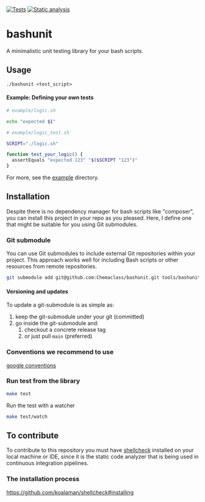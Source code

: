 [![Tests](https://github.com/Chemaclass/bashunit/actions/workflows/tests.yml/badge.svg)](https://github.com/Chemaclass/bashunit/actions/workflows/tests.yml)
[![Static analysis](https://github.com/Chemaclass/bashunit/actions/workflows/static_analysis.yml/badge.svg)](https://github.com/Chemaclass/bashunit/actions/workflows/static_analysis.yml)
# bashunit

A minimalistic unit testing library for your bash scripts.

## Usage

`./bashunit <test_script>`

#### Example: Defining your own tests

```bash
# example/logic.sh

echo "expected $1"
```

```bash
# example/logic_test.sh

SCRIPT="./logic.sh"

function test_your_logic() {
  assertEquals "expected 123" "$($SCRIPT "123")"
}
```

For more, see the [example](example/README.md) directory.

## Installation

Despite there is no dependency manager for bash scripts like "composer", you can install this project in your repo as you pleased. Here, I define one that might be suitable for you using Git submodules.

### Git submodule

You can use Git submodules to include external Git repositories within your project. This approach works well for including Bash scripts or other resources from remote repositories.

```bash
git submodule add git@github.com:Chemaclass/bashunit.git tools/bashunit
```

#### Versioning and updates

To update a git-submodule is as simple as:
1. keep the git-submodule under your git (committed)
2. go inside the git-submodule and:
   1. checkout a concrete release tag
   2. or just pull `main` (preferred)

### Conventions we recommend to use

[google conventions](https://google.github.io/styleguide/shellguide.html#s7.2-variable-names)

### Run test from the library
```bash
make test 
```

Run the test with a watcher
```bash
make test/watch
```

## To contribute
To contribute to this repository you must have [shellcheck](https://github.com/koalaman/shellcheck) installed on your local machine or IDE, since it is the static code analyzer that is being used in continuous integration pipelines.

### The installation process
https://github.com/koalaman/shellcheck#installing

